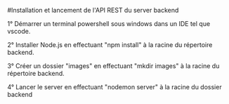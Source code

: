 #Installation et lancement de l'API REST du server backend

1° Démarrer un terminal powershell sous windows dans un IDE tel que vscode.

2° Installer Node.js en effectuant "npm install" à la racine du répertoire backend.

3° Créer un dossier "images" en effectuant "mkdir images" à la racine du répertoire backend.

4° Lancer le server en effectuant "nodemon server" à la racine du dossier backend
